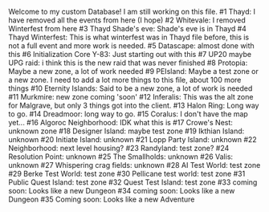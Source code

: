 Welcome to my custom Database! I am still working on this file.
#1  Thayd: I have removed all the events from here (I hope)
#2  Whitevale: I removed Winterfest from here
#3  Thayd Shade's eve: Shade's eve is in Thayd
#4  Thayd Winterfest: This is what winterfest was in Thayd file before, this is not a full event and more work is needed.
#5  Datascape: almost done with this
#6  Initialization Core Y-83: Just starting out with this
#7  UP20 maybe UPG raid: i think this is the new raid that was never finished
#8  Protopia: Maybe a new zone, a lot of work needed
#9  PEIsland: Maybe a test zone or a new zone. I need to add a lot more things to this file, about 100 more things
#10 Eternity Islands: Said to be a new zone, a lot of work is needed
#11 Murkmire: new zone coming 'soon'
#12 Inferalis: This was the alt zone for Malgrave, but only 3 things got into the client.
#13 Halon Ring: Long way to go.
#14 Dreadmoor: long way to go.
#15 Coralus: I don't have the map yet...
#16 Algoroc Neighborhood: IDK what this is
#17 Crowe's Nest: unknown zone
#18 Designer Island: maybe test zone
#19 Ikthian Island: unknown
#20 Initiate Island: unknown
#21 Lopp Party Island: unknown
#22 Neighborhood: next level housing?
#23 Randyland: test zone?
#24 Resolution Point: unknown
#25 The Smallholds: unknown
#26 Valis: unknown
#27 Whispering crag fields: unknown
#28 AI Test World: test zone
#29 Berke Test World: test zone
#30 Pellicane test world: test zone
#31 Public Quest Island: test zone
#32 Quest Test Island: test zone
#33 coming soon: Looks like a new Dungeon
#34 coming soon: Looks like a new Dungeon
#35 Coming soon: Looks like a new Adventure
